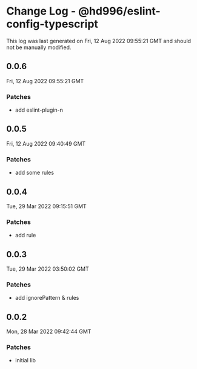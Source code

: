 # Change Log - @hd996/eslint-config-typescript

This log was last generated on Fri, 12 Aug 2022 09:55:21 GMT and should not be manually modified.

## 0.0.6
Fri, 12 Aug 2022 09:55:21 GMT

### Patches

- add eslint-plugin-n

## 0.0.5
Fri, 12 Aug 2022 09:40:49 GMT

### Patches

- add some rules

## 0.0.4
Tue, 29 Mar 2022 09:15:51 GMT

### Patches

- add rule

## 0.0.3
Tue, 29 Mar 2022 03:50:02 GMT

### Patches

- add ignorePattern & rules

## 0.0.2
Mon, 28 Mar 2022 09:42:44 GMT

### Patches

- initial lib

